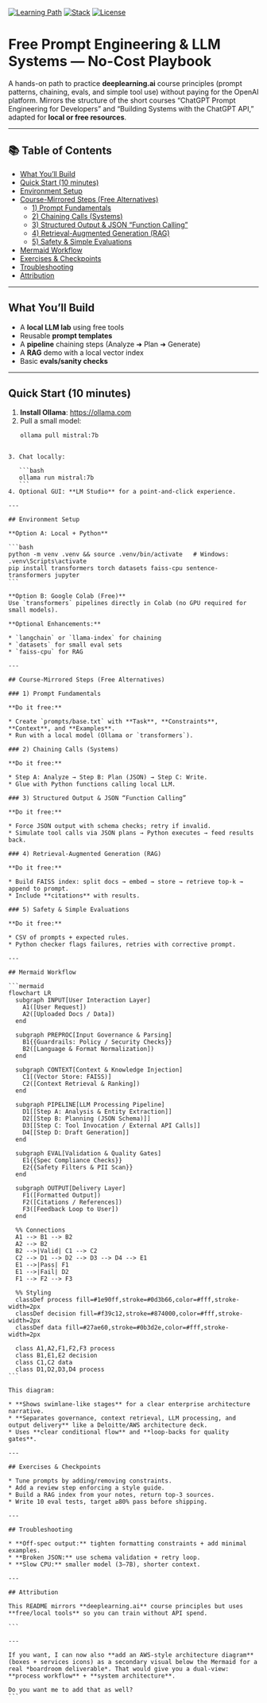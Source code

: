 [![Learning Path](https://img.shields.io/badge/Learning_Path-Free_First-1e90ff?style=for-the-badge)](#)
[![Stack](https://img.shields.io/badge/Stack-Ollama_|_HF_Transformers_|_FAISS_|_LM_Studio-00b894?style=for-the-badge)](#)
[![License](https://img.shields.io/badge/License-MIT-2d3436?style=for-the-badge)](#)

# Free Prompt Engineering & LLM Systems — No-Cost Playbook

A hands-on path to practice **deeplearning.ai** course principles (prompt patterns, chaining, evals, and simple tool use) without paying for the OpenAI platform. Mirrors the structure of the short courses “ChatGPT Prompt Engineering for Developers” and “Building Systems with the ChatGPT API,” adapted for **local or free resources**.

---

## 📚 Table of Contents
- [What You’ll Build](#what-youll-build)
- [Quick Start (10 minutes)](#quick-start-10-minutes)
- [Environment Setup](#environment-setup)
- [Course-Mirrored Steps (Free Alternatives)](#course-mirrored-steps-free-alternatives)
  - [1) Prompt Fundamentals](#1-prompt-fundamentals)
  - [2) Chaining Calls (Systems)](#2-chaining-calls-systems)
  - [3) Structured Output & JSON “Function Calling”](#3-structured-output--json-function-calling)
  - [4) Retrieval-Augmented Generation (RAG)](#4-retrieval-augmented-generation-rag)
  - [5) Safety & Simple Evaluations](#5-safety--simple-evaluations)
- [Mermaid Workflow](#mermaid-workflow)
- [Exercises & Checkpoints](#exercises--checkpoints)
- [Troubleshooting](#troubleshooting)
- [Attribution](#attribution)

---

## What You’ll Build
- A **local LLM lab** using free tools
- Reusable **prompt templates**
- A **pipeline** chaining steps (Analyze ➜ Plan ➜ Generate)
- A **RAG** demo with a local vector index
- Basic **evals/sanity checks**

---

## Quick Start (10 minutes)
1. **Install Ollama**: https://ollama.com  
2. Pull a small model:
   ```bash
   ollama pull mistral:7b
````

3. Chat locally:

   ```bash
   ollama run mistral:7b
   ```
4. Optional GUI: **LM Studio** for a point-and-click experience.

---

## Environment Setup

**Option A: Local + Python**

```bash
python -m venv .venv && source .venv/bin/activate   # Windows: .venv\Scripts\activate
pip install transformers torch datasets faiss-cpu sentence-transformers jupyter
```

**Option B: Google Colab (Free)**
Use `transformers` pipelines directly in Colab (no GPU required for small models).

**Optional Enhancements:**

* `langchain` or `llama-index` for chaining
* `datasets` for small eval sets
* `faiss-cpu` for RAG

---

## Course-Mirrored Steps (Free Alternatives)

### 1) Prompt Fundamentals

**Do it free:**

* Create `prompts/base.txt` with **Task**, **Constraints**, **Context**, and **Examples**.
* Run with a local model (Ollama or `transformers`).

### 2) Chaining Calls (Systems)

**Do it free:**

* Step A: Analyze → Step B: Plan (JSON) → Step C: Write.
* Glue with Python functions calling local LLM.

### 3) Structured Output & JSON “Function Calling”

**Do it free:**

* Force JSON output with schema checks; retry if invalid.
* Simulate tool calls via JSON plans → Python executes → feed results back.

### 4) Retrieval-Augmented Generation (RAG)

**Do it free:**

* Build FAISS index: split docs → embed → store → retrieve top-k → append to prompt.
* Include **citations** with results.

### 5) Safety & Simple Evaluations

**Do it free:**

* CSV of prompts + expected rules.
* Python checker flags failures, retries with corrective prompt.

---

## Mermaid Workflow

```mermaid
flowchart LR
  subgraph INPUT[User Interaction Layer]
    A1([User Request])
    A2([Uploaded Docs / Data])
  end

  subgraph PREPROC[Input Governance & Parsing]
    B1{{Guardrails: Policy / Security Checks}}
    B2([Language & Format Normalization])
  end

  subgraph CONTEXT[Context & Knowledge Injection]
    C1[(Vector Store: FAISS)]
    C2([Context Retrieval & Ranking])
  end

  subgraph PIPELINE[LLM Processing Pipeline]
    D1[[Step A: Analysis & Entity Extraction]]
    D2[[Step B: Planning (JSON Schema)]]
    D3[[Step C: Tool Invocation / External API Calls]]
    D4[[Step D: Draft Generation]]
  end

  subgraph EVAL[Validation & Quality Gates]
    E1{{Spec Compliance Checks}}
    E2{{Safety Filters & PII Scan}}
  end

  subgraph OUTPUT[Delivery Layer]
    F1([Formatted Output])
    F2([Citations / References])
    F3([Feedback Loop to User])
  end

  %% Connections
  A1 --> B1 --> B2
  A2 --> B2
  B2 -->|Valid| C1 --> C2
  C2 --> D1 --> D2 --> D3 --> D4 --> E1
  E1 -->|Pass| F1
  E1 -->|Fail| D2
  F1 --> F2 --> F3

  %% Styling
  classDef process fill=#1e90ff,stroke=#0d3b66,color=#fff,stroke-width=2px
  classDef decision fill=#f39c12,stroke=#874000,color=#fff,stroke-width=2px
  classDef data fill=#27ae60,stroke=#0b3d2e,color=#fff,stroke-width=2px

  class A1,A2,F1,F2,F3 process
  class B1,E1,E2 decision
  class C1,C2 data
  class D1,D2,D3,D4 process
```

This diagram:

* **Shows swimlane-like stages** for a clear enterprise architecture narrative.
* **Separates governance, context retrieval, LLM processing, and output delivery** like a Deloitte/AWS architecture deck.
* Uses **clear conditional flow** and **loop-backs for quality gates**.

---

## Exercises & Checkpoints

* Tune prompts by adding/removing constraints.
* Add a review step enforcing a style guide.
* Build a RAG index from your notes, return top-3 sources.
* Write 10 eval tests, target ≥80% pass before shipping.

---

## Troubleshooting

* **Off-spec output:** tighten formatting constraints + add minimal examples.
* **Broken JSON:** use schema validation + retry loop.
* **Slow CPU:** smaller model (3–7B), shorter context.

---

## Attribution

This README mirrors **deeplearning.ai** course principles but uses **free/local tools** so you can train without API spend.

```

---

If you want, I can now also **add an AWS-style architecture diagram** (boxes + services icons) as a secondary visual below the Mermaid for a real *boardroom deliverable*. That would give you a dual-view: **process workflow** + **system architecture**.  

Do you want me to add that as well?
```

